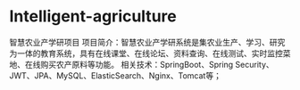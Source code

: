 # Intelligent-agriculture
智慧农业产学研项目
项目简介：智慧农业产学研系统是集农业生产、学习、研究为一体的教育系统，具有在线课堂、在线论坛、资料查询、在线测试、实时监控菜地、在线购买农产原料等功能。
相关技术：SpringBoot、Spring Security、JWT、JPA、MySQL、ElasticSearch、Nginx、Tomcat等；
